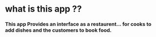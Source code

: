 # what is this app ??

### This app Provides an interface as a restaurent... for cooks to add dishes and the customers to book food. 